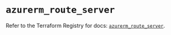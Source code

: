 # `azurerm_route_server`

Refer to the Terraform Registry for docs: [`azurerm_route_server`](https://registry.terraform.io/providers/hashicorp/azurerm/4.40.0/docs/resources/route_server).
